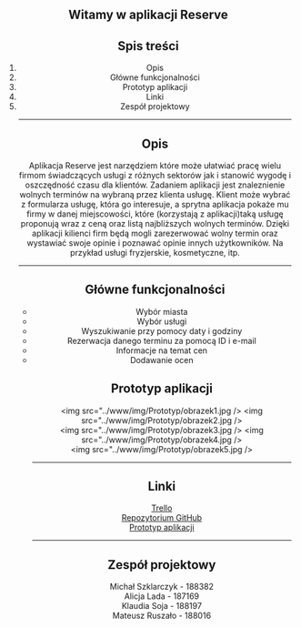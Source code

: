 ## Witamy w aplikacji Reserve
<html>
 <head>
   
 <body align="center">
  
 <h2>Spis treści</h2>
 <ol style="text-align:center">
	<li>Opis
	<li>Główne funkcjonalności
	<li>Prototyp aplikacji
	<li>Linki
	<li>Zespół projektowy

<hr />
		
<h2>Opis</h2>
	Aplikacja Reserve jest narzędziem które może ułatwiać pracę wielu firmom świadczących usługi z różnych sektorów jak i stanowić wygodę i oszczędność czasu dla klientów. Zadaniem aplikacji jest znaleznienie wolnych terminów na wybraną przez klienta usługę. Klient może wybrać z formularza usługę, która go interesuje, a sprytna aplikacja pokaże mu firmy w danej miejscowości, które (korzystają z aplikacji)taką usługę proponują wraz z ceną oraz listą najbliższych wolnych terminów. Dzięki aplikacji kilienci firm będą mogli zarezerwować wolny termin oraz wystawiać swoje opinie i poznawać opinie innych użytkowników. Na przykład usługi fryzjerskie, kosmetyczne, itp.
<hr />

<h2>Główne funkcjonalności</h2>
	<ul align="center">
	<li>Wybór miasta
	<li>Wybór usługi
	<li>Wyszukiwanie przy pomocy daty i godziny
	<li>Rezerwacja danego terminu za pomocą ID i e-mail
	<li>Informacje na temat cen
	<li>Dodawanie ocen
	
	
<h2>Prototyp aplikacji</h2>

<img src="../www/img/Prototyp/obrazek1.jpg />
<img src="../www/img/Prototyp/obrazek2.jpg />
<br />
<img src="../www/img/Prototyp/obrazek3.jpg />
<img src="../www/img/Prototyp/obrazek4.jpg />
<br />
<img src="../www/img/Prototyp/obrazek5.jpg />
	
<hr />
<h2>Linki</h2>
	<a href="https://trello.com/aplikacjabai/members">Trello </a>
	<br />
	<a href="https://github.com/szklara/ReserveBAI.git">Repozytorium GitHub</a>
	<br />
	<a href="https://projects.invisionapp.com/share/J6KL9OQMVBN#/screens/302224017_0a">Prototyp aplikacji</a>
	
<hr />
<h2>Zespół projektowy</h2>

Michał Szklarczyk - 188382 <br />
Alicja Lada - 187169 <br />
Klaudia Soja - 188197 <br />
Mateusz Ruszało - 188016
